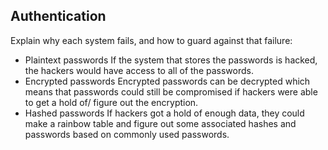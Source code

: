 ## Authentication
Explain why each system fails, and how to guard against that failure:
- Plaintext passwords
  If the system that stores the passwords is hacked, the hackers would have access to all of the passwords.
- Encrypted passwords
  Encrypted passwords can be decrypted which means that passwords could still be compromised if hackers were able to get a hold of/ figure out the encryption.
- Hashed passwords
  If hackers got a hold of enough data, they could make a rainbow table and figure out some associated hashes and passwords based on commonly used passwords.
